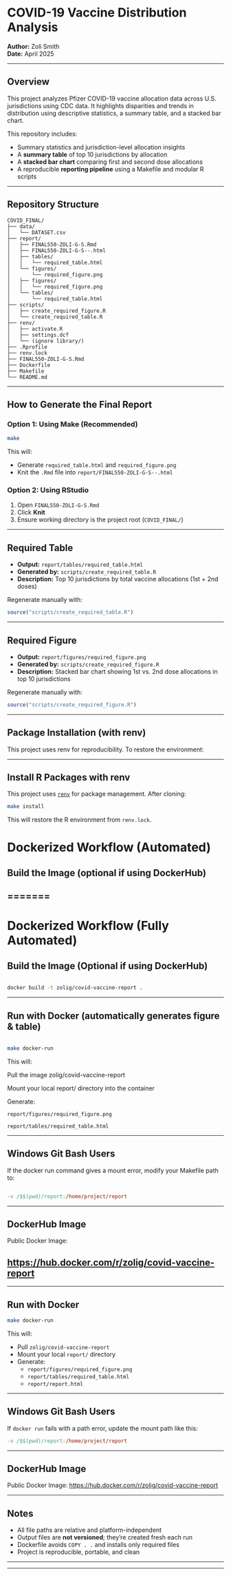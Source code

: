 # COVID-19 Vaccine Distribution Analysis

**Author:** Zoli Smith  
**Date:** April 2025

---

## Overview

This project analyzes Pfizer COVID-19 vaccine allocation data across U.S. jurisdictions using CDC data. It highlights disparities and trends in distribution using descriptive statistics, a summary table, and a stacked bar chart.

This repository includes:
- Summary statistics and jurisdiction-level allocation insights  
- A **summary table** of top 10 jurisdictions by allocation  
- A **stacked bar chart** comparing first and second dose allocations  
- A reproducible **reporting pipeline** using a Makefile and modular R scripts  

---

## Repository Structure

```
COVID_FINAL/
├── data/
│   └── DATASET.csv
├── report/
│   ├── FINAL550-ZOLI-G-S.Rmd
│   ├── FINAL550-ZOLI-G-S--.html
│   ├── tables/
│   │   └── required_table.html
│   └── figures/
│       └── required_figure.png
│   ├── figures/
│   │   └── required_figure.png
│   └── tables/
│       └── required_table.html
├── scripts/
│   ├── create_required_figure.R
│   └── create_required_table.R
├── renv/
│   ├── activate.R
│   ├── settings.dcf
│   └── (ignore library/)
├── .Rprofile
├── renv.lock
├── FINAL550-ZOLI-G-S.Rmd
├── Dockerfile
├── Makefile
└── README.md
```

---

## How to Generate the Final Report

### Option 1: Using Make (Recommended)
```bash
make
```
This will:
- Generate `required_table.html` and `required_figure.png`
- Knit the `.Rmd` file into `report/FINAL550-ZOLI-G-S--.html`

### Option 2: Using RStudio
1. Open `FINAL550-ZOLI-G-S.Rmd`
2. Click **Knit**
3. Ensure working directory is the project root (`COVID_FINAL/`)

---

## Required Table
- **Output:** `report/tables/required_table.html`
- **Generated by:** `scripts/create_required_table.R`
- **Description:** Top 10 jurisdictions by total vaccine allocations (1st + 2nd doses)

Regenerate manually with:
```r
source("scripts/create_required_table.R")
```

---

## Required Figure
- **Output:** `report/figures/required_figure.png`
- **Generated by:** `scripts/create_required_figure.R`
- **Description:** Stacked bar chart showing 1st vs. 2nd dose allocations in top 10 jurisdictions

Regenerate manually with:
```r
source("scripts/create_required_figure.R")
```
------------------------------------------------------------------------
## Package Installation (with renv)

This project uses renv for reproducibility. To restore the environment:

---

## Install R Packages with renv

This project uses [`renv`](https://rstudio.github.io/renv/) for package management. After cloning:
```bash
make install
```
This will restore the R environment from `renv.lock`.

# Dockerized Workflow (Automated)

## Build the Image (optional if using DockerHub)

=======
---

# Dockerized Workflow (Fully Automated)

## Build the Image (Optional if using DockerHub)
```bash

docker build -t zolig/covid-vaccine-report .

```
------------------------------------------------------------------------
## Run with Docker (automatically generates figure & table)

```bash

make docker-run

```
This will:

Pull the image zolig/covid-vaccine-report

Mount your local report/ directory into the container

Generate:

    report/figures/required_figure.png
    
    report/tables/required_table.html

------------------------------------------------------------------------
## Windows Git Bash Users

If the docker run command gives a mount error, modify your Makefile path to:

```makefile

-v /$$(pwd)/report:/home/project/report

```
------------------------------------------------------------------------ 
## DockerHub Image

Public Docker Image:

https://hub.docker.com/r/zolig/covid-vaccine-report
------------------------------------------------------------------------

---

## Run with Docker
```bash
make docker-run
```
This will:
- Pull `zolig/covid-vaccine-report`
- Mount your local `report/` directory
- Generate:
  - `report/figures/required_figure.png`
  - `report/tables/required_table.html`
  - `report/report.html`

---

## Windows Git Bash Users
If `docker run` fails with a path error, update the mount path like this:
```makefile
-v /$$(pwd)/report:/home/project/report
```

---

## DockerHub Image
Public Docker Image:
https://hub.docker.com/r/zolig/covid-vaccine-report

---

## Notes
- All file paths are relative and platform-independent
- Output files are **not versioned**; they’re created fresh each run
- Dockerfile avoids `COPY . .` and installs only required files
- Project is reproducible, portable, and clean

------------------------------------------------------------------------
---


